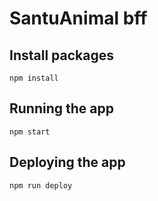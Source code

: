 # SantuAnimal bff

## Install packages

```
npm install
```

## Running the app

```
npm start
```

## Deploying the app

```
npm run deploy
```
